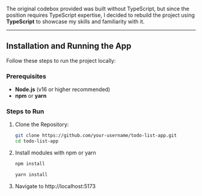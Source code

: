 The original codebox provided was built without TypeScript, but since the position requires TypeScript expertise, I decided to rebuild the project using **TypeScript** to showcase my skills and familiarity with it.

---

## Installation and Running the App

Follow these steps to run the project locally:

### Prerequisites
- **Node.js** (v16 or higher recommended)
- **npm** or **yarn**

### Steps to Run

1. Clone the Repository:
   ```bash
   git clone https://github.com/your-username/todo-list-app.git
   cd todo-list-app
2. Install modules with npm or yarn
   ```bash
   npm install
   ```
   ```bash
   yarn install
3. Navigate to http://localhost:5173
